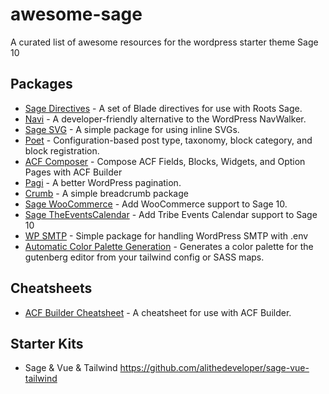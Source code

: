 # awesome-sage
A curated list of awesome resources for the wordpress starter theme Sage 10

## Packages 

* [Sage Directives](https://github.com/Log1x/sage-directives) - A set of Blade directives for use with Roots Sage.
* [Navi](https://github.com/Log1x/navi) - A developer-friendly alternative to the WordPress NavWalker.
* [Sage SVG](https://github.com/Log1x/sage-svg) - A simple package for using inline SVGs.
* [Poet](https://github.com/Log1x/poet) - Configuration-based post type, taxonomy, block category, and block registration.
* [ACF Composer](https://github.com/Log1x/acf-composer) - Compose ACF Fields, Blocks, Widgets, and Option Pages with ACF Builder
* [Pagi](https://github.com/Log1x/pagi) - A better WordPress pagination.
* [Crumb](https://github.com/Log1x/crumb) - A simple breadcrumb package
* [Sage WooCommerce](https://github.com/generoi/sage-woocommerce) - Add WooCommerce support to Sage 10.
* [Sage TheEventsCalendar]( https://github.com/supermundano/sage-the-events-calendar) - Add Tribe Events Calendar support to Sage 10
* [WP SMTP](https://github.com/Log1x/wp-smtp) - Simple package for handling WordPress SMTP with .env 
* [Automatic Color Palette Generation](https://github.com/roots/palette-webpack-plugin) - Generates a color palette for the gutenberg editor from your tailwind config or SASS maps.

## Cheatsheets
* [ACF Builder Cheatsheet](https://github.com/Log1x/acf-builder-cheatsheet) - A cheatsheet for use with ACF Builder.

## Starter Kits
* Sage & Vue & Tailwind https://github.com/alithedeveloper/sage-vue-tailwind
